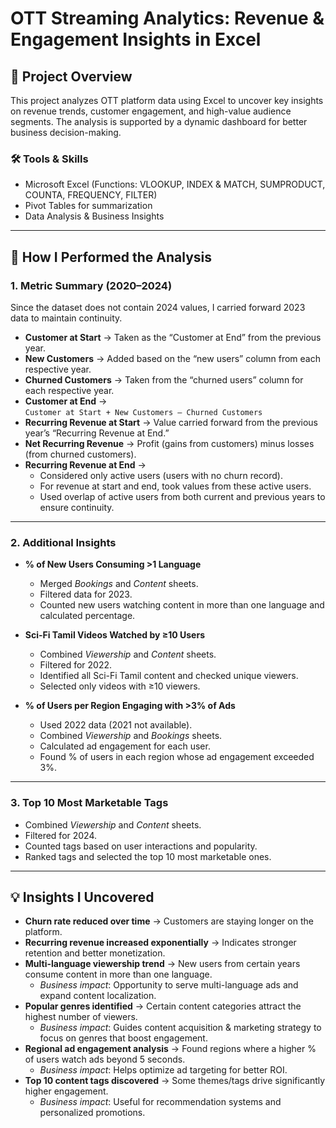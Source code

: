 # OTT Streaming Analytics: Revenue & Engagement Insights in Excel  

## 📖 Project Overview  
This project analyzes OTT platform data using Excel to uncover key insights on revenue trends, customer engagement, and high-value audience segments. The analysis is supported by a dynamic dashboard for better business decision-making.  

### 🛠️ Tools & Skills  
- Microsoft Excel (Functions: VLOOKUP, INDEX & MATCH, SUMPRODUCT, COUNTA, FREQUENCY, FILTER)  
- Pivot Tables for summarization  
- Data Analysis & Business Insights  

---

## 🔎 How I Performed the Analysis  

### 1. Metric Summary (2020–2024)  
Since the dataset does not contain 2024 values, I carried forward 2023 data to maintain continuity.  

- **Customer at Start** → Taken as the “Customer at End” from the previous year.  
- **New Customers** → Added based on the “new users” column from each respective year.  
- **Churned Customers** → Taken from the “churned users” column for each respective year.  
- **Customer at End** →  
  `Customer at Start + New Customers – Churned Customers`  
- **Recurring Revenue at Start** → Value carried forward from the previous year’s “Recurring Revenue at End.”  
- **Net Recurring Revenue** → Profit (gains from customers) minus losses (from churned customers).  
- **Recurring Revenue at End** →  
   - Considered only active users (users with no churn record).  
   - For revenue at start and end, took values from these active users.  
   - Used overlap of active users from both current and previous years to ensure continuity.  

---

### 2. Additional Insights  

- **% of New Users Consuming >1 Language**  
   - Merged *Bookings* and *Content* sheets.  
   - Filtered data for 2023.  
   - Counted new users watching content in more than one language and calculated percentage.  

- **Sci-Fi Tamil Videos Watched by ≥10 Users**  
   - Combined *Viewership* and *Content* sheets.  
   - Filtered for 2022.  
   - Identified all Sci-Fi Tamil content and checked unique viewers.  
   - Selected only videos with ≥10 viewers.  

- **% of Users per Region Engaging with >3% of Ads**  
   - Used 2022 data (2021 not available).  
   - Combined *Viewership* and *Bookings* sheets.  
   - Calculated ad engagement for each user.  
   - Found % of users in each region whose ad engagement exceeded 3%.  

---

### 3. Top 10 Most Marketable Tags  
- Combined *Viewership* and *Content* sheets.  
- Filtered for 2024.  
- Counted tags based on user interactions and popularity.  
- Ranked tags and selected the top 10 most marketable ones.  

---

## 💡 Insights I Uncovered  

- **Churn rate reduced over time** → Customers are staying longer on the platform.  
- **Recurring revenue increased exponentially** → Indicates stronger retention and better monetization.  
- **Multi-language viewership trend** → New users from certain years consume content in more than one language.  
  - *Business impact*: Opportunity to serve multi-language ads and expand content localization.  
- **Popular genres identified** → Certain content categories attract the highest number of viewers.  
  - *Business impact*: Guides content acquisition & marketing strategy to focus on genres that boost engagement.  
- **Regional ad engagement analysis** → Found regions where a higher % of users watch ads beyond 5 seconds.  
  - *Business impact*: Helps optimize ad targeting for better ROI.  
- **Top 10 content tags discovered** → Some themes/tags drive significantly higher engagement.  
  - *Business impact*: Useful for recommendation systems and personalized promotions.
